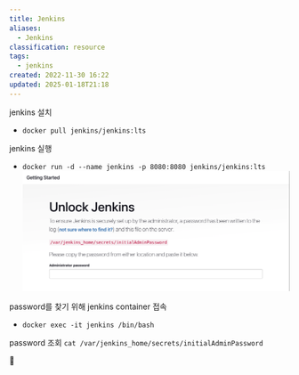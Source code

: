 ```yaml
---
title: Jenkins
aliases:
  - Jenkins
classification: resource
tags:
  - jenkins
created: 2022-11-30 16:22
updated: 2025-01-18T21:18
---
```


jenkins 설치
- `docker pull jenkins/jenkins:lts`

jenkins 실행
- `docker run -d --name jenkins -p 8080:8080 jenkins/jenkins:lts`
![jenkins_1](../attachment/img/jenkins_1.png)

password를 찾기 위해 jenkins container 접속
- `docker exec -it jenkins /bin/bash`

password 조회
`cat /var/jenkins_home/secrets/initialAdminPassword`


